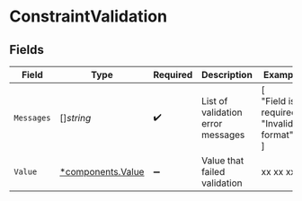 # ConstraintValidation


## Fields

| Field                                                 | Type                                                  | Required                                              | Description                                           | Example                                               |
| ----------------------------------------------------- | ----------------------------------------------------- | ----------------------------------------------------- | ----------------------------------------------------- | ----------------------------------------------------- |
| `Messages`                                            | []*string*                                            | :heavy_check_mark:                                    | List of validation error messages                     | [<br/>"Field is required",<br/>"Invalid format"<br/>] |
| `Value`                                               | [*components.Value](../../models/components/value.md) | :heavy_minus_sign:                                    | Value that failed validation                          | xx xx xx                                              |